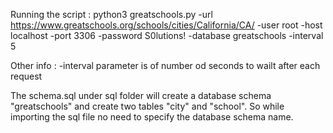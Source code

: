 Running the script :
python3 greatschools.py -url https://www.greatschools.org/schools/cities/California/CA/ -user root -host localhost -port 3306 -password S0lutions! -database greatschools -interval 5

Other info :
-interval parameter is of number od seconds to wailt after each request

The schema.sql under sql folder will create a database schema "greatschools" and create two tables "city" and "school". So while importing the sql file no need to specify the database schema name.


